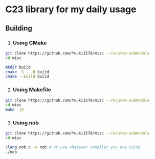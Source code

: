 # C23 library for my daily usage

## Building

1. ### Using CMake
```bash
git clone https://github.com/Yuuki1578/misc --recurse-submodule
cd misc

mkdir build
cmake -S . -B build
cmake --build build
```

2. ### Using Makefile
```bash
git clone https://github.com/Yuuki1578/misc --recurse-submodule
cd misc
make -j8
```

3. ### Using nob
```bash
git clone https://github.com/Yuuki1578/misc --recurse-submodule
cd misc

clang nob.c -o nob # Or use whatever compiler you are using
./nob
```
